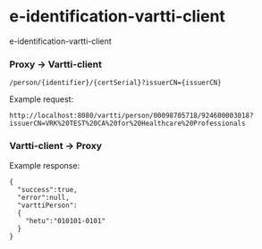 # e-identification-vartti-client
e-identification-vartti-client

### Proxy -> Vartti-client
```
/person/{identifier}/{certSerial}?issuerCN={issuerCN}
```
Example request:
```
http://localhost:8080/vartti/person/00098705718/924600003018?issuerCN=VRK%20TEST%20CA%20for%20Healthcare%20Professionals
```

### Vartti-client -> Proxy

Example response:
```
{
  "success":true,
  "error":null,
  "varttiPerson":
  {
    "hetu":"010101-0101"
  }
}
```
